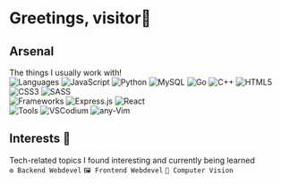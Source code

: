 # Greetings, visitor👋

## Arsenal
The things I usually work with! <br/>
![Languages](https://img.shields.io/badge/-Languages-310b4f?style=for-the-badge) 
![JavaScript](https://img.shields.io/badge/javascript-1E072F.svg?style=for-the-badge&logo=javascript&logoColor=ffdd54)
![Python](https://img.shields.io/badge/python-1E072F?style=for-the-badge&logo=python&logoColor=ffdd54)
![MySQL](https://img.shields.io/badge/mysql-1E072F.svg?style=for-the-badge&logo=mysql&logoColor=ffdd54) 
![Go](https://img.shields.io/badge/go-1E072F.svg?style=for-the-badge&logo=go&logoColor=ffdd54)
![C++](https://img.shields.io/badge/c++-1E072F.svg?style=for-the-badge&logo=c%2B%2B&logoColor=ffdd54)
![HTML5](https://img.shields.io/badge/html5-1E072F.svg?style=for-the-badge&logo=html5&logoColor=ffdd54)
![CSS3](https://img.shields.io/badge/css3-1E072F.svg?style=for-the-badge&logo=css3&logoColor=ffdd54)
![SASS](https://img.shields.io/badge/SASS-1E072F.svg?style=for-the-badge&logo=SASS&logoColor=ffdd54)
<br/>
![Frameworks](https://img.shields.io/badge/-Frameworks-310b4f?style=for-the-badge) 
![Express.js](https://img.shields.io/badge/express.js-1E072F.svg?style=for-the-badge&logo=express&logoColor=ffdd54)
![React](https://img.shields.io/badge/react-1E072F.svg?style=for-the-badge&logo=react&logoColor=ffdd54)
<br/>
![Tools](https://img.shields.io/badge/-Tools-310b4f?style=for-the-badge) 
![VSCodium](https://img.shields.io/badge/VSCodium-1E072F.svg?style=for-the-badge&logo=visual-studio-code&logoColor=ffdd54)
![any-Vim](https://img.shields.io/badge/%2AVIM-1E072F.svg?style=for-the-badge&logo=vim&logoColor=ffdd54)

## Interests 🌱
Tech-related topics I found interesting and currently being learned <br/>
`⚙️ Backend Webdevel` `🖼️ Frontend Webdevel` `👀 Computer Vision`


